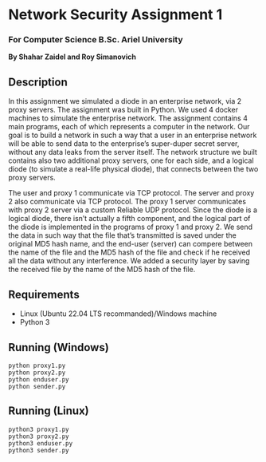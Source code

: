# Network Security Assignment 1
### For Computer Science B.Sc. Ariel University

**By Shahar Zaidel and Roy Simanovich**

## Description
In this assignment we simulated a diode in an enterprise network,
via 2 proxy servers. The assignment was built in Python. We used 4
docker machines to simulate the enterprise network. The assignment contains
4 main programs, each of which represents a computer in the network.
Our goal is to build a network in such a way that a user in an
enterprise network will be able to send data to the enterprise’s
super-duper secret server, without any data leaks from the server
itself. The network structure we built contains also two additional
proxy servers, one for each side, and a logical diode (to simulate a
real-life physical diode), that connects between the two proxy servers. 

The user and proxy 1 communicate via TCP protocol. The server and proxy
2 also communicate via TCP protocol. The proxy 1 server communicates
with proxy 2 server via a custom Reliable UDP protocol. Since the diode
is a logical diode, there isn’t actually a fifth component, and the
logical part of the diode is implemented in the programs of proxy 1
and proxy 2. We send the data in such way that the file that’s
transmitted is saved under the original MD5 hash name, and the end-user
(server) can compere between the name of the file and the MD5 hash of
the file and check if he received all the data without any interference.
We added a security layer by saving the received file by the name of the
MD5 hash of the file.


## Requirements
* Linux (Ubuntu 22.04 LTS recommanded)/Windows machine
* Python 3

## Running (Windows)
```
python proxy1.py
python proxy2.py
python enduser.py
python sender.py
```

## Running (Linux)
```
python3 proxy1.py
python3 proxy2.py
python3 enduser.py
python3 sender.py
```
